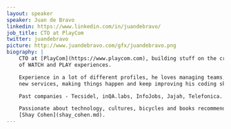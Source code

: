 ```yaml
---
layout: speaker
speaker: Juan de Bravo
linkedin: https://www.linkedin.com/in/juandebravo/
job_title: CTO at PlayCom
twitter: juandebravo
picture: http://www.juandebravo.com/gfx/juandebravo.png
biography: |
    CTO at [PlayCom](https://www.playcom.com), building stuff on the crossover
    of WATCH and PLAY experiences.

    Experience in a lot of different profiles, he loves managing teams, building
    new services, making things happen and keep improving his coding skills.

    Past companies - Tecsidel, inQA.labs, InfoJobs, Jajah, Telefonica.

    Passionate about technology, cultures, bicycles and books recommended by
    [Shay Cohen](shay_cohen.md).
---
```

